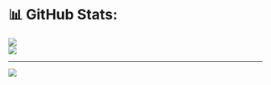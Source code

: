 # 📊 GitHub Stats:
![](https://github-readme-stats.vercel.app/api?username=Kodiererin&theme=dark&hide_border=false&include_all_commits=false&count_private=false)<br/>
![](https://github-readme-streak-stats.herokuapp.com/?user=Kodiererin&theme=dark&hide_border=false)<br/>

---
[![](https://visitcount.itsvg.in/api?id=Kodiererin&icon=0&color=0)](https://visitcount.itsvg.in)

<!-- Proudly created with GPRM ( https://gprm.itsvg.in ) -->
